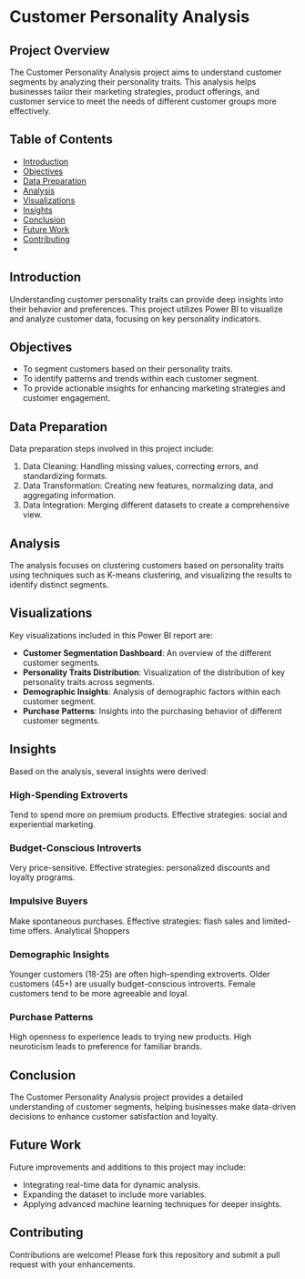 # Customer Personality Analysis

## Project Overview

The Customer Personality Analysis project aims to understand customer segments by analyzing their personality traits. This analysis helps businesses tailor their marketing strategies, product offerings, and customer service to meet the needs of different customer groups more effectively.

## Table of Contents

- [Introduction](#introduction)
- [Objectives](#objectives)
- [Data Preparation](#data-preparation)
- [Analysis](#analysis)
- [Visualizations](#visualizations)
- [Insights](#insights)
- [Conclusion](#conclusion)
- [Future Work](#future-work)
- [Contributing](#contributing)
- 
## Introduction

Understanding customer personality traits can provide deep insights into their behavior and preferences. This project utilizes Power BI to visualize and analyze customer data, focusing on key personality indicators.

## Objectives

- To segment customers based on their personality traits.
- To identify patterns and trends within each customer segment.
- To provide actionable insights for enhancing marketing strategies and customer engagement.

## Data Preparation

Data preparation steps involved in this project include:

1. Data Cleaning: Handling missing values, correcting errors, and standardizing formats.
2. Data Transformation: Creating new features, normalizing data, and aggregating information.
3. Data Integration: Merging different datasets to create a comprehensive view.

## Analysis

The analysis focuses on clustering customers based on personality traits using techniques such as K-means clustering, and visualizing the results to identify distinct segments.

## Visualizations

Key visualizations included in this Power BI report are:

- **Customer Segmentation Dashboard**: An overview of the different customer segments.
- **Personality Traits Distribution**: Visualization of the distribution of key personality traits across segments.
- **Demographic Insights**: Analysis of demographic factors within each customer segment.
- **Purchase Patterns**: Insights into the purchasing behavior of different customer segments.

## Insights

Based on the analysis, several insights were derived:

### High-Spending Extroverts
Tend to spend more on premium products.
Effective strategies: social and experiential marketing.

### Budget-Conscious Introverts
Very price-sensitive.
Effective strategies: personalized discounts and loyalty programs.

### Impulsive Buyers
Make spontaneous purchases.
Effective strategies: flash sales and limited-time offers.
Analytical Shoppers

### Demographic Insights
Younger customers (18-25) are often high-spending extroverts.
Older customers (45+) are usually budget-conscious introverts.
Female customers tend to be more agreeable and loyal.

### Purchase Patterns
High openness to experience leads to trying new products.
High neuroticism leads to preference for familiar brands.

## Conclusion

The Customer Personality Analysis project provides a detailed understanding of customer segments, helping businesses make data-driven decisions to enhance customer satisfaction and loyalty.

## Future Work

Future improvements and additions to this project may include:

- Integrating real-time data for dynamic analysis.
- Expanding the dataset to include more variables.
- Applying advanced machine learning techniques for deeper insights.

## Contributing

Contributions are welcome! Please fork this repository and submit a pull request with your enhancements.
